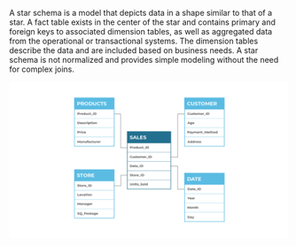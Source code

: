 A star schema is a model that depicts data in a shape similar to that of a star. A fact table exists in the center of the star and contains primary and foreign keys to associated dimension tables, as well as aggregated data from the operational or transactional systems. The dimension tables describe the data and are included based on business needs. A star schema is not normalized and provides simple modeling without the need for complex joins.

![Star Schema Architecture](../resources/star_schema.jpg)
